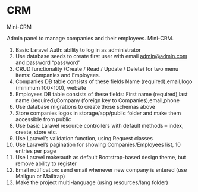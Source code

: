 # CRM
Mini-CRM




Admin panel to manage   companies and their employees. Mini-CRM.

1.	Basic Laravel Auth: ability to log in as administrator
2.	Use database seeds to create first user with 
email admin@admin.com and password “password”
3.	CRUD functionality (Create / Read / Update / Delete)
 for two menu items: Companies and Employees.
4.	Companies DB table consists of these fields
Name (required),email,logo (minimum 100×100), website
5.	Employees DB table consists of these fields: 
First name (required),last name (required),Company (foreign key to Companies),email,phone
6.	Use database migrations to create those schemas above
7.	Store companies logos in storage/app/public folder and make them accessible from public
8.	Use basic Laravel resource controllers with default methods – index, create, store etc.
9.	Use Laravel’s validation function, using Request classes
10.	Use Laravel’s pagination for showing Companies/Employees list, 10 entries per page
11.	Use Laravel make:auth as default Bootstrap-based design theme, but remove ability to register
12.	Email notification: send email whenever new company is entered (use Mailgun or Mailtrap)
13.	Make the project multi-language (using resources/lang folder)
